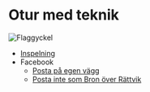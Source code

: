 # Otur med teknik

![Flaggyckel](images/bombi_gycklar_3.gif "Kom och se gycklarspel på Fornsalens gård klockan ett")

* [Inspelning](inspelning.md)
* Facebook
  * [Posta på egen vägg](posta-pa-egen-vagg.md)
  * [Posta inte som Bron över Rättvik](posta-inte-som-bron-over-rattvik.md)




